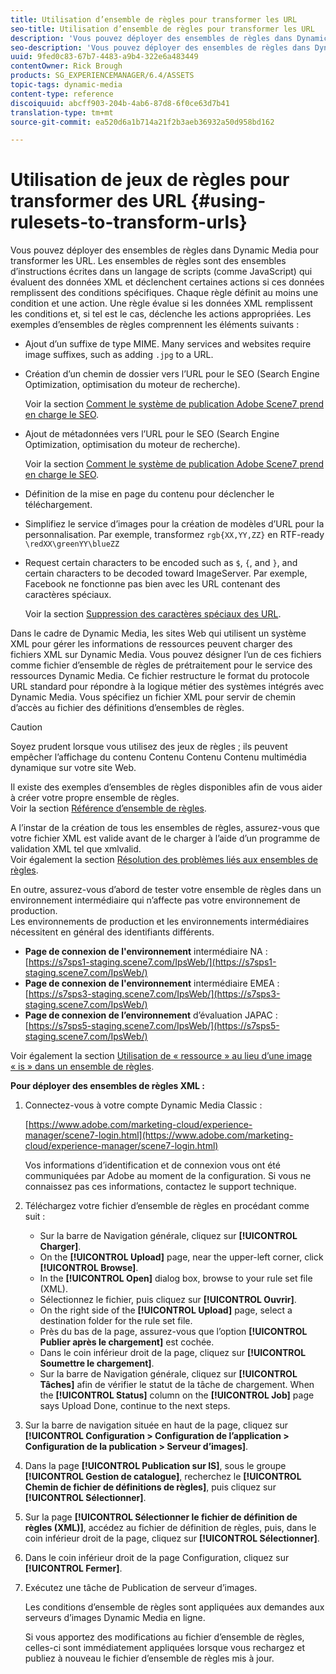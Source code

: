 ```yaml
---
title: Utilisation d’ensemble de règles pour transformer les URL
seo-title: Utilisation d’ensemble de règles pour transformer les URL
description: 'Vous pouvez déployer des ensembles de règles dans Dynamic Media pour transformer les URL. Les ensembles de règles sont des ensembles d’instructions écrites dans un langage de scripts (comme JavaScript) qui évaluent des données XML et déclenchent certaines actions si ces données remplissent des conditions spécifiques. '
seo-description: 'Vous pouvez déployer des ensembles de règles dans Dynamic Media pour transformer les URL. Les ensembles de règles sont des ensembles d’instructions écrites dans un langage de scripts (comme JavaScript) qui évaluent des données XML et déclenchent certaines actions si ces données remplissent des conditions spécifiques. '
uuid: 9fed0c83-67b7-4483-a9b4-322e6a483449
contentOwner: Rick Brough
products: SG_EXPERIENCEMANAGER/6.4/ASSETS
topic-tags: dynamic-media
content-type: reference
discoiquuid: abcff903-204b-4ab6-87d8-6f0ce63d7b41
translation-type: tm+mt
source-git-commit: ea520d6a1b714a21f2b3aeb36932a50d958bd162

---
```



# Utilisation de jeux de règles pour transformer des URL {#using-rulesets-to-transform-urls}

Vous pouvez déployer des ensembles de règles dans Dynamic Media pour transformer les URL. Les ensembles de règles sont des ensembles d’instructions écrites dans un langage de scripts (comme JavaScript) qui évaluent des données XML et déclenchent certaines actions si ces données remplissent des conditions spécifiques. Chaque règle définit au moins une condition et une action. Une règle évalue si les données XML remplissent les conditions et, si tel est le cas, déclenche les actions appropriées. Les exemples d’ensembles de règles comprennent les éléments suivants :

* Ajout d’un suffixe de type MIME. Many services and websites require image suffixes, such as adding `.jpg` to a URL.
* Création d’un chemin de dossier vers l’URL pour le SEO (Search Engine Optimization, optimisation du moteur de recherche).

   Voir la section [Comment le système de publication Adobe Scene7 prend en charge le SEO](/help/assets/assets/s7_seo.pdf).

* Ajout de métadonnées vers l’URL pour le SEO (Search Engine Optimization, optimisation du moteur de recherche).

   Voir la section [Comment le système de publication Adobe Scene7 prend en charge le SEO](/help/assets/assets/s7_seo.pdf).

* Définition de la mise en page du contenu pour déclencher le téléchargement.
* Simplifiez le service d’images pour la création de modèles d’URL pour la personnalisation. Par exemple, transformez `rgb{XX,YY,ZZ}` en RTF-ready `\redXX\greenYY\blueZZ`

* Request certain characters to be encoded such as `$`, `{`, and `}`, and certain characters to be decoded toward ImageServer. Par exemple, Facebook ne fonctionne pas bien avec les URL contenant des caractères spéciaux.

   Voir la section [Suppression des caractères spéciaux des URL](https://helpx.adobe.com/experience-manager/scene7/kb/base/scene7-rulesets/remove-special-characters-urls.html).

Dans le cadre de Dynamic Media, les sites Web qui utilisent un système XML pour gérer les informations de ressources peuvent charger des fichiers XML sur Dynamic Media. Vous pouvez désigner l’un de ces fichiers comme fichier d’ensemble de règles de prétraitement pour le service des ressources Dynamic Media. Ce fichier restructure le format du protocole URL standard pour répondre à la logique métier des systèmes intégrés avec Dynamic Media. Vous spécifiez un fichier XML pour servir de chemin d’accès au fichier des définitions d’ensembles de règles.

>[!CAUTION]
>
>Soyez prudent lorsque vous utilisez des jeux de règles ; ils peuvent empêcher l’affichage du contenu Contenu Contenu Contenu multimédia dynamique sur votre site Web.

Il existe des exemples d’ensembles de règles disponibles afin de vous aider à créer votre propre ensemble de règles.\
Voir la section [Référence d’ensemble de règles](https://marketing.adobe.com/resources/help/en_US/s7/is_ir_api/is_api/image_catalog/c_rule_set_reference.html).

A l’instar de la création de tous les ensembles de règles, assurez-vous que votre fichier XML est valide avant de le charger à l’aide d’un programme de validation XML tel que xmlvalid.\
Voir également la section [Résolution des problèmes liés aux ensembles de règles](https://helpx.adobe.com/experience-manager/scene7/kb/base/scene7-rulesets/scene7-ruleset-troubleshooting.html).

En outre, assurez-vous d’abord de tester votre ensemble de règles dans un environnement intermédiaire qui n’affecte pas votre environnement de production.\
Les environnements de production et les environnements intermédiaires nécessitent en général des identifiants différents.

* **Page de connexion de l&#39;environnement** intermédiaire NA : [https://s7sps1-staging.scene7.com/IpsWeb/](https://s7sps1-staging.scene7.com/IpsWeb/)
* **Page de connexion de l&#39;environnement** intermédiaire EMEA : [https://s7sps3-staging.scene7.com/IpsWeb/](https://s7sps3-staging.scene7.com/IpsWeb/)
* **Page de connexion de l’environnement** d’évaluation JAPAC : [https://s7sps5-staging.scene7.com/IpsWeb/](https://s7sps5-staging.scene7.com/IpsWeb/)

Voir également la section [Utilisation de « ressource » au lieu d’une image « is » dans un ensemble de règles](https://helpx.adobe.com/experience-manager/scene7/kb/base/scene7-rulesets/ruleset-asset-instead-image.html).

**Pour déployer des ensembles de règles XML :**

1. Connectez-vous à votre compte Dynamic Media Classic :

   [https://www.adobe.com/marketing-cloud/experience-manager/scene7-login.html](https://www.adobe.com/marketing-cloud/experience-manager/scene7-login.html)

   Vos informations d’identification et de connexion vous ont été communiquées par Adobe au moment de la configuration. Si vous ne connaissez pas ces informations, contactez le support technique.

1. Téléchargez votre fichier d’ensemble de règles en procédant comme suit :

   * Sur la barre de Navigation générale, cliquez sur **[!UICONTROL Charger]**.
   * On the **[!UICONTROL Upload]** page, near the upper-left corner, click **[!UICONTROL Browse]**.
   * In the **[!UICONTROL Open]** dialog box, browse to your rule set file (XML).
   * Sélectionnez le fichier, puis cliquez sur **[!UICONTROL Ouvrir]**.
   * On the right side of the **[!UICONTROL Upload]** page, select a destination folder for the rule set file.
   * Près du bas de la page, assurez-vous que l’option **[!UICONTROL Publier après le chargement]** est cochée.
   * Dans le coin inférieur droit de la page, cliquez sur **[!UICONTROL Soumettre le chargement]**.
   * Sur la barre de Navigation générale, cliquez sur **[!UICONTROL Tâches]** afin de vérifier le statut de la tâche de chargement. When the **[!UICONTROL Status]** column on the **[!UICONTROL Job]** page says Upload Done, continue to the next steps.

1. Sur la barre de navigation située en haut de la page, cliquez sur **[!UICONTROL Configuration > Configuration de l’application > Configuration de la publication > Serveur d’images]**.
1. Dans la page **[!UICONTROL Publication sur IS]**, sous le groupe **[!UICONTROL Gestion de catalogue]**, recherchez le **[!UICONTROL Chemin de fichier de définitions de règles]**, puis cliquez sur **[!UICONTROL Sélectionner]**.
1. Sur la page **[!UICONTROL Sélectionner le fichier de définition de règles (XML)]**, accédez au fichier de définition de règles, puis, dans le coin inférieur droit de la page, cliquez sur **[!UICONTROL Sélectionner]**.
1. Dans le coin inférieur droit de la page Configuration, cliquez sur **[!UICONTROL Fermer]**.
1. Exécutez une tâche de Publication de serveur d’images.

   Les conditions d’ensemble de règles sont appliquées aux demandes aux serveurs d’images Dynamic Media en ligne.

   Si vous apportez des modifications au fichier d’ensemble de règles, celles-ci sont immédiatement appliquées lorsque vous rechargez et publiez à nouveau le fichier d’ensemble de règles mis à jour.

